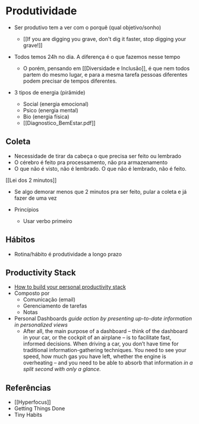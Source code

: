 # Produtividade
- Ser produtivo tem a ver com o porquê (qual objetivo/sonho)
	- [[If you are digging you grave, don't dig it faster, stop digging your grave!]]

- Todos temos 24h no dia. A diferença é o que fazemos nesse tempo
	- O porém, pensando em [[Diversidade e Inclusão]], é que nem todos partem do mesmo lugar, e para a mesma tarefa pessoas diferentes podem precisar de tempos diferentes.

- 3 tipos de energia (pirâmide)
	- Social (energia emocional)
	- Psico (energia mental)
	- Bio (energia física)
	- [[Diagnostico_BemEstar.pdf]]

## Coleta
- Necessidade de tirar da cabeça o que precisa ser feito ou lembrado
- O cérebro é feito pra processamento, não pra armazenamento
- O que não é visto, não é lembrado. O que não é lembrado, não é feito.

[[Lei dos 2 minutos]]
- Se algo demorar menos que 2 minutos pra ser feito, pular a coleta e já fazer de uma vez

- Princípios
	- Usar verbo primeiro

## Hábitos
- Rotina/hábito é produtividade a longo prazo

## Productivity Stack
- [How to build your personal productivity stack](https://fortelabs.co/blog/how-to-build-your-personal-productivity-stack/)
- Composto por
	- Comunicação (email)
	- Gerenciamento de tarefas
	- Notas
- Personal Dashboards *guide action by presenting up-to-date information in personalized views*
	- After all, the main purpose of a dashboard – think of the dashboard in your car, or the cockpit of an airplane – is to facilitate fast, informed decisions. When driving a car, you don’t have time for traditional information-gathering techniques. You need to see your speed, how much gas you have left, whether the engine is overheating – and you need to be able to absorb that information _in a split second with only a glance._

## Referências
- [[Hyperfocus]]
- Getting Things Done
- Tiny Habits